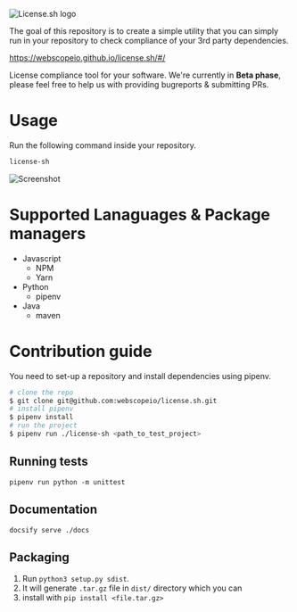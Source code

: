 ![License.sh logo](https://license-sh.now.sh/static/images/license-logo-dark.png)

The goal of this repository is to create a simple utility that you can simply run in your repository to check compliance of your 3rd party dependencies.

https://webscopeio.github.io/license.sh/#/

License compliance tool for your software.
We're currently in **Beta phase**, please feel free to help us with providing bugreports & submitting PRs.


# Usage

Run the following command inside your repository.
```bash
license-sh
```

![Screenshot](https://github.com/webscopeio/license.sh/blob/master/docs/img/screenshot.png?raw=true)

# Supported Lanaguages & Package managers

- Javascript
  - NPM
  - Yarn
- Python
  - pipenv
- Java
  - maven



# Contribution guide

You need to set-up a repository and install dependencies using pipenv.

```bash
# clone the repo
$ git clone git@github.com:webscopeio/license.sh.git
# install pipenv
$ pipenv install
# run the project
$ pipenv run ./license-sh <path_to_test_project>
```

## Running tests

`pipenv run python -m unittest`

## Documentation
`docsify serve ./docs`  

## Packaging

1) Run `python3 setup.py sdist`.
2) It will generate `.tar.gz` file in `dist/` directory which you can
3) install with `pip install <file.tar.gz>` 
